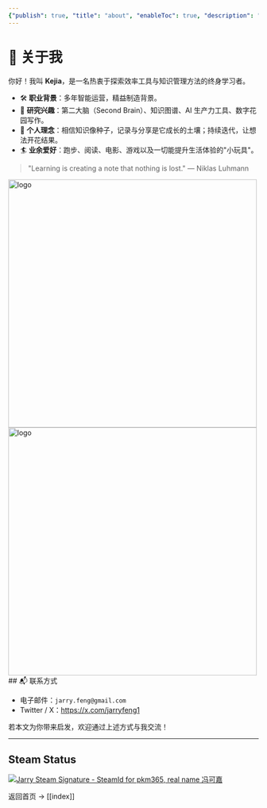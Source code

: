 ```yaml
---
{"publish": true, "title": "about", "enableToc": true, "description": "关于数字花园作者 kejia 的一点自我介绍", "slug": "about"}
---
```

# 👤 关于我

你好！我叫 **Kejia**，是一名热衷于探索效率工具与知识管理方法的终身学习者。

- 🛠️ **职业背景**：多年智能运营，精益制造背景。
- 🧠 **研究兴趣**：第二大脑（Second Brain）、知识图谱、AI 生产力工具、数字花园写作。
- 🌱 **个人理念**：相信知识像种子，记录与分享是它成长的土壤；持续迭代，让想法开花结果。
- 🏄 **业余爱好**：跑步、阅读、电影、游戏以及一切能提升生活体验的"小玩具"。


> "Learning is creating a note that nothing is lost." — Niklas Luhmann

<img src="/static/website-logo.png" width="500" alt="logo" class="logo-light"/>
<img src="/static/website-logo-dark.png" width="500" alt="logo" class="logo-dark"/>
## 📬 联系方式

- 电子邮件：`jarry.feng@gmail.com`
- Twitter / X：<https://x.com/jarryfeng1>

若本文为你带来启发，欢迎通过上述方式与我交流！

---
## Steam Status
<a href="https://www.steamidfinder.com/lookup/76561198289655315/"><img src="https://www.steamidfinder.com/signature/76561198289655315.png" alt="Jarry Steam Signature - SteamId for pkm365, real name 冯可嘉"/></a>

返回首页 → [[index]] 